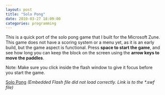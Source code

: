 ```yaml
---
layout: post
title: "Solo Pong"
date: 2010-03-27 18:09:00
categories: programming
---
```

This is a quick port of the solo pong game that I built for the Microsoft Zune. This game does not have a scoring system or a menu yet, as it is an early build, but the game aspect is functional. Press **space to start the game**, and see how long you can keep the block on the screen using the **arrow keys to move the paddles**.

Note: Make sure you click inside the flash window to give it focus before you start the game.

<div id="soloPong">
  <p>
    <a href="/assets/2010/03/solo_pong.swf">Solo Pong</a>
    <em>(Embedded Flash file did not load correctly. Link is to the
    *.swf file)</em>
  </p>
</div>

